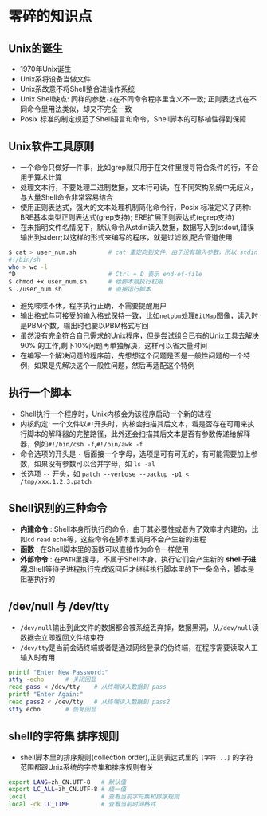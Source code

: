 # 零碎的知识点

## Unix的诞生

- 1970年Unix诞生
- Unix系将设备当做文件
- Unix系故意不将Shell整合进操作系统
- Unix Shell缺点: 同样的参数`-a`在不同命令程序里含义不一致; 正则表达式在不同命令里用法类似，却又不完全一致
- Posix 标准的制定规范了Shell语言和命令，Shell脚本的可移植性得到保障

## Unix软件工具原则

- 一个命令只做好一件事，比如grep就只用于在文件里搜寻符合条件的行，不会用于算术计算
- 处理文本行，不要处理二进制数据，文本行可读，在不同架构系统中无歧义，与大量Shell命令非常容易结合
- 使用正则表达式，强大的文本处理机制简化命令行，Posix 标准定义了两种: BRE基本类型正则表达式(grep支持); ERE扩展正则表达式(egrep支持)
- 在未指明文件名情况下，默认命令从stdin读入数据，数据写入到stdout,错误输出到stderr;以这样的形式来编写的程序，就是过滤器,配合管道使用

```bash
$ cat > user_num.sh         # cat 重定向到文件，由于没有输入参数，所以 stdin 作为输入了
#!/bin/sh
who > wc -l
^D                          # Ctrl + D 表示 end-of-file
$ chmod +x user_num.sh      # 给脚本赋执行权限
$ ./user_num.sh             # 直接运行脚本
```

- 避免喋喋不休，程序执行正确，不需要提醒用户
- 输出格式与可接受的输入格式保持一致，比如`netpbm`处理`BitMap`图像，读入时是PBM个数，输出时也要以PBM格式写回
- 虽然没有完全符合自己需求的Unix程序，但是尝试组合已有的Unix工具去解决 90% 的工作,剩下10%问题再单独解决，这样可以省大量时间
- 在编写一个解决问题的程序前，先想想这个问题是否是一般性问题的一个特例，如果是先解决这个一般性问题，然后再适配这个特例

## 执行一个脚本

- Shell执行一个程序时，Unix内核会为该程序启动一个新的进程
- 内核约定: 一个文件以`#!`开头时，内核会扫描其后文本，看是否存在可用来执行脚本的解释器的完整路径，此外还会扫描其后文本是否有参数传递给解释器，例如`#!/bin/csh -f`,`#!/bin/awk -f`
- 命令选项的开头是 `-` 后面接一个字母，选项是可有可无的，有可能需要加上参数，如果没有参数可以合并字母，如 `ls -al`
- 长选项 `--` 开头，如 `patch --verbose --backup -p1 < /tmp/xxx.1.2.3.patch`

## Shell识别的三种命令

- **内建命令** : Shell本身所执行的命令，由于其必要性或者为了效率才内建的，比如`cd` `read` `echo`等，这些命令在脚本里调用不会产生新的进程
- **函数** : 在Shell脚本里的函数可以直接作为命令一样使用
- **外部命令** : 在`PATH`里搜寻，不属于Shell本身，执行它们会产生新的 **shell子进程**,Shell等待子进程执行完成返回后才继续执行脚本里的下一条命令，脚本是阻塞执行的

## /dev/null 与 /dev/tty

- `/dev/null`输出到此文件的数据都会被系统丢弃掉，数据黑洞，从`/dev/null`读数据会立即返回文件结束符
- `/dev/tty`是当前会话终端或者是通过网络登录的伪终端，在程序需要读取人工输入时有用

```bash
printf "Enter New Password:"
stty -echo      # 关闭回显
read pass < /dev/tty    # 从终端读入数据到 pass
printf "Enter Again:"
read pass2 < /dev/tty   # 从终端读入数据到 pass2
stty echo       # 恢复回显
```

## shell的字符集 排序规则

- shell脚本里的排序规则(collection order),正则表达式里的 `[字符...]` 的字符范围都跟Unix系统的字符集和排序规则有关

```bash
export LANG=zh_CN.UTF-8   # 默认值
export LC_ALL=zh_CN.UTF-8 # 统一值
local                     # 查看当前字符集和排序规则
local -ck LC_TIME         # 查看当前时间格式
```